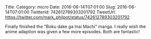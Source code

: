 Title: 
Category: micro
Date: 2016-06-14T07:01:00
Slug: 2016-06-14T07:01:00
TwitterId: 742612789303201792
TweetUrl: https://twitter.com/mark_philpot/status/742612789303201792

Finally finished the "Boku dake ga Inai Machi" manga. I really wish the anime adaption was given a few more episodes. Both are fantastic!